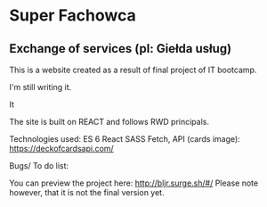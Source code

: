 <h1>Super Fachowca</h1>
<h2>Exchange of services (pl: Giełda usług)</h2>
<p>This is a website created as a result of final project of IT bootcamp.</p>
<p>I'm still writing it.</p>
<p>It </p>

The site is built on REACT and follows RWD principals.

Technologies used:
ES 6
React
SASS
Fetch, API (cards image): https://deckofcardsapi.com/

Bugs/ To do list:

You can preview the project here: http://bljr.surge.sh/#/ Please note however, that it is not the final version yet.
